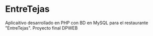 # EntreTejas
 Aplicaitivo desarrollado en PHP con BD en MySQL para el restaurante "EntreTejas". Proyecto final DPWEB
